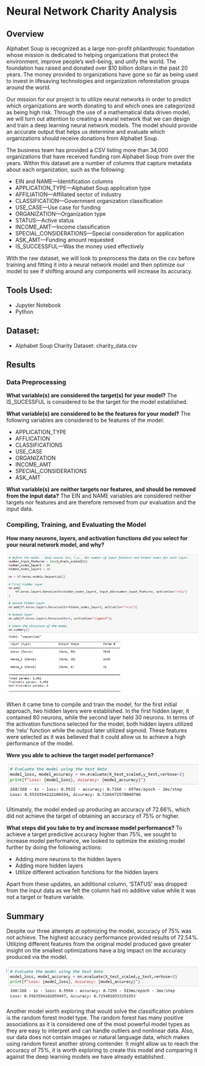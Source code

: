 # Neural Network Charity Analysis

## Overview
Alphabet Soup is recognized as a large non-profit philanthropic foundation whose mission is dedicated to helping organizations that protect the environment, improve people’s well-being, and unify the world. The foundation has raised and donated over $10 billion dollars in the past 20 years. The money provided to organizations have gone so far as being used to invest in lifesaving technologies and organization reforestation groups around the world.

Our mission for our project is to utilize neural networks in order to predict which organizations are worth donating to and which ones are categorized as being high risk. Through the use of a mathematical data driven model, we will turn out attention to creating a neural network that we can design and train a deep learning neural network models. The model should provide an accurate output that helps us determine and evaluate which organizations should receive donations from Alphabet Soup. 

The business team has provided a CSV listing more than 34,000 organizations that have received funding rom Alphabet Soup from over the years. Within this dataset are a number of columns that capture metadata about each organization, such as the following:
- EIN and NAME—Identification columns
- APPLICATION_TYPE—Alphabet Soup application type
- AFFILIATION—Affiliated sector of industry
- CLASSIFICATION—Government organization classification
- USE_CASE—Use case for funding
- ORGANIZATION—Organization type
- STATUS—Active status
- INCOME_AMT—Income classification
- SPECIAL_CONSIDERATIONS—Special consideration for application
- ASK_AMT—Funding amount requested
- IS_SUCCESSFUL—Was the money used effectively

With the raw dataset, we will look to preprocess the data on the csv before training and fitting it into a neural network model and then optimize our model to see if shifting around any components will increase its accuracy. 

## Tools Used:
- Jupyter Notebook
- Python

## Dataset:
- Alphabet Soup Charity Dataset: charity_data.csv

## Results

### Data Preprocessing

**What variable(s) are considered the target(s) for your model?**
The IS_SUCESSFUL is considered to be the target for the model established.

**What variable(s) are considered to be the features for your model?**
The following variables are considered to be features of the model:
- APPLICATION_TYPE
- AFFLICATION
- CLASSIFICATIONS
- USE_CASE
- ORGANIZATION
- INCOME_AMT
- SPECIAL_CONSIDERATIONS
- ASK_AMT

**What variable(s) are neither targets nor features, and should be removed from the input data?**
The EIN and NAME variables are considered neither targets nor features and are therefore removed from our evaluation and the input data. 

### Compiling, Training, and Evaluating the Model
**How many neurons, layers, and activation functions did you select for your neural network model, and why?**

![define model](Images/define_model.png)

When it came time to compile and train the model, for the first initial approach, two hidden layers were established. In the first hidden layer, it contained 80 neurons, while the second layer held 30 neurons. In terms of the activation functions selected for the model, both hidden layers utilized the ‘relu’ function while the output later utilized sigmoid. These features were selected as it was believed that it could allow us to achieve a high performance of the model.

**Were you able to achieve the target model performance?**

![first model accuracy](Images/first_model_accuracy.png)

Ultimately, the model ended up producing an accuracy of 72.66%, which did not achieve the target of obtaining an accuracy of 75% or higher.

**What steps did you take to try and increase model performance?**
To achieve a target predictive accuracy higher than 75%, we sought to increase model performance, we looked to optimize the existing model further by doing the following actions:
- Adding more neurons to the hidden layers
- Adding more hidden layers
- Utilize different activation functions for the hidden layers

Apart from these updates, an additional column, ‘STATUS’ was dropped from the input data as we felt the column had no additive value while it was not a target or feature variable.

## Summary
Despite our three attempts at optimizing the model, accuracy of 75% was not achieve. The highest accuracy performance provided results of 72.54%. Utilizing different features from the original model produced gave greater insight on the smallest optimizations have a big impact on the accuracy produced via the model.

![first optimized model](Images/optimized1_model_accuracy.png)

Another model worth exploring that would solve the classification problem is the random forest model type. The random forest has many positive associations as it is considered one of the most powerful model types as they are easy to interpret and can handle outliers and nonlinear data. Also, our data does not contain images or natural language data, which makes using random forest another strong contender. It might allow us to reach the accuracy of 75%, it is worth exploring to create this model and comparing it against the deep learning models we have already established. 





